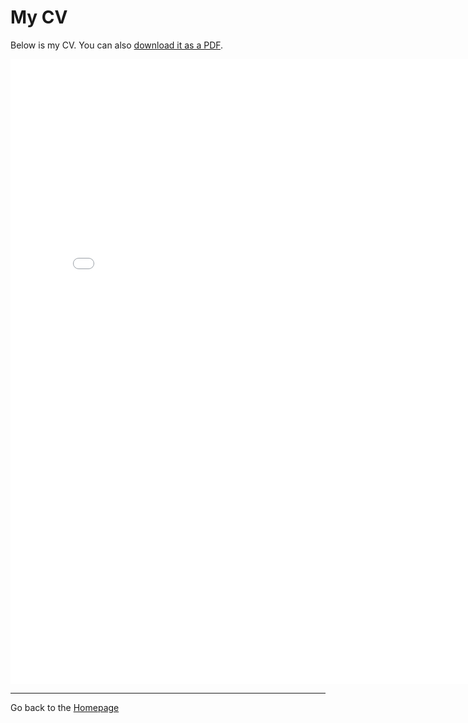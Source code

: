 # My CV

Below is my CV. You can also [download it as a PDF](cv.pdf).

<embed src="cv.pdf" width="800px" height="1000px" />

---

Go back to the [Homepage](index.md)
